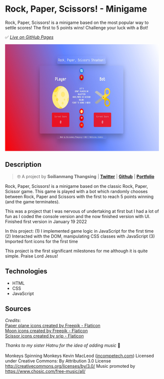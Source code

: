 # Rock, Paper, Scissors! - Minigame
Rock, Paper, Scissors! is a minigame based on the most popular way to settle scores! The first to 5 points wins! Challenge your luck with a Bot!

✅ *[Live on GitHub Pages](https://soithangsing.github.io/rock-paper-scissors/)*

<p>
    <img src="https://github.com/soithangsing/soithangsing/blob/main/rock-paper-scissors-screenshot.jpg" alt="rock-paper-scissor-screenshot" width="700" height="350"/>
 </p>
 
 ## Description
 
 > 🤓 A project by **Soilianmang Thangsing** | **[Twitter](https://twitter.com/theofficialsoi)** | **[Github](https://github.com/soithangsing)** | **[Portfolio](https://blissful-clarke-77b2ef.netlify.app/)**

Rock, Paper, Scissors! is a minigame based on the classic Rock, Paper, Scissor game. This game is played with a bot which randomly chooses between Rock, Paper and Scissors with the first to reach 5 points winning (and the game terminates).

This was a project that I was nervous of undertaking at first but I had a lot of fun as I coded the console version and the now finished version with UI.
Finished first version in January 19 2022 

In this project: 
(1) I implemented game logic in JavaScript for the first time
(2) Interacted with the DOM, manipulating CSS classes with JavaScript
(3) Imported font icons for the first time

This project is the first significant milestones for me although it is quite simple. Praise Lord Jesus!

## Technologies

<ul>
  <li>HTML</li>
  <li>CSS</li>
  <li>JavaScript</li>
</ul>

## Sources 

*Credits*: <br/>
<a href="https://www.flaticon.com/free-icons/paper-plane" title="paper plane icons">Paper plane icons created by Freepik - Flaticon</a><br>
 <a href="https://www.flaticon.com/free-icons/moon" title="moon icons">Moon icons created by Freepik - Flaticon</a><br>
                <a href="https://www.flaticon.com/free-icons/scissor" title="scissor icons">Scissor icons created by srip - Flaticon</a><br>
                <p><em>Thanks to my sister Hatnu for the idea of adding music</em> 🎵</br> </br>Monkeys Spinning Monkeys Kevin MacLeod (<a href="incompetech.com">incompetech.com</a>)
            Licensed under Creative Commons: By Attribution 3.0 License
            <a href="http://creativecommons.org/licenses/by/3.0/" target="_blank">http://creativecommons.org/licenses/by/3.0/</a>
            Music promoted by <a href="https://www.chosic.com/free-music/all/" target="_blank">https://www.chosic.com/free-music/all/</a></p>
